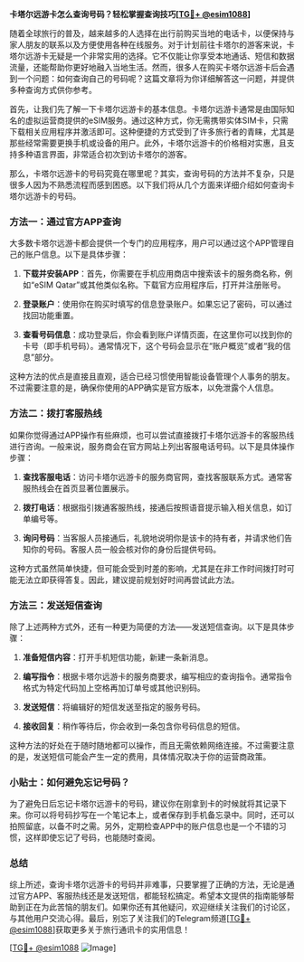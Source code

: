 **卡塔尔远游卡怎么查询号码？轻松掌握查询技巧[[TG💪+ @esim1088](https://t.me/s/esim1088)]**

随着全球旅行的普及，越来越多的人选择在出行前购买当地的电话卡，以便保持与家人朋友的联系以及方便使用各种在线服务。对于计划前往卡塔尔的游客来说，卡塔尔远游卡无疑是一个非常实用的选择。它不仅能让你享受本地通话、短信和数据流量，还能帮助你更好地融入当地生活。然而，很多人在购买卡塔尔远游卡后会遇到一个问题：如何查询自己的号码呢？这篇文章将为你详细解答这一问题，并提供多种查询方式供你参考。

首先，让我们先了解一下卡塔尔远游卡的基本信息。卡塔尔远游卡通常是由国际知名的虚拟运营商提供的eSIM服务。通过这种方式，你无需携带实体SIM卡，只需下载相关应用程序并激活即可。这种便捷的方式受到了许多旅行者的青睐，尤其是那些经常需要更换手机或设备的用户。此外，卡塔尔远游卡的价格相对实惠，且支持多种语言界面，非常适合初次到访卡塔尔的游客。

那么，卡塔尔远游卡的号码究竟在哪里呢？其实，查询号码的方法并不复杂，只是很多人因为不熟悉流程而感到困惑。以下我们将从几个方面来详细介绍如何查询卡塔尔远游卡的号码。

### 方法一：通过官方APP查询

大多数卡塔尔远游卡都会提供一个专门的应用程序，用户可以通过这个APP管理自己的账户信息。以下是具体步骤：

1. **下载并安装APP**：首先，你需要在手机应用商店中搜索该卡的服务商名称，例如“eSIM Qatar”或其他类似名称。下载官方应用程序后，打开并注册账号。
   
2. **登录账户**：使用你在购买时填写的信息登录账户。如果忘记了密码，可以通过找回功能重置。

3. **查看号码信息**：成功登录后，你会看到账户详情页面，在这里你可以找到你的卡号（即手机号码）。通常情况下，这个号码会显示在“账户概览”或者“我的信息”部分。

这种方法的优点是直接且直观，适合已经习惯使用智能设备管理个人事务的朋友。不过需要注意的是，确保你使用的APP确实是官方版本，以免泄露个人信息。

### 方法二：拨打客服热线

如果你觉得通过APP操作有些麻烦，也可以尝试直接拨打卡塔尔远游卡的客服热线进行咨询。一般来说，服务商会在官方网站上列出客服电话号码。以下是具体操作步骤：

1. **查找客服电话**：访问卡塔尔远游卡的服务商官网，查找客服联系方式。通常客服热线会在首页显著位置展示。

2. **拨打电话**：根据指引拨通客服热线，接通后按照语音提示输入相关信息，如订单编号等。

3. **询问号码**：当客服人员接通后，礼貌地说明你是该卡的持有者，并请求他们告知你的号码。客服人员一般会核对你的身份后提供号码。

这种方式虽然简单快捷，但可能会受到时差的影响，尤其是在非工作时间拨打时可能无法立即获得答复。因此，建议提前规划好时间再尝试此方法。

### 方法三：发送短信查询

除了上述两种方式外，还有一种更为简便的方法——发送短信查询。以下是具体步骤：

1. **准备短信内容**：打开手机短信功能，新建一条新消息。

2. **编写指令**：根据卡塔尔远游卡的服务商要求，编写相应的查询指令。通常指令格式为特定代码加上空格再加订单号或其他识别码。

3. **发送短信**：将编辑好的短信发送至指定的服务号码。

4. **接收回复**：稍作等待后，你会收到一条包含你号码信息的短信。

这种方法的好处在于随时随地都可以操作，而且无需依赖网络连接。不过需要注意的是，发送短信可能会产生一定的费用，具体情况取决于你的运营商政策。

### 小贴士：如何避免忘记号码？

为了避免日后忘记卡塔尔远游卡的号码，建议你在刚拿到卡的时候就将其记录下来。你可以将号码抄写在一个笔记本上，或者保存到手机备忘录中。同时，还可以拍照留底，以备不时之需。另外，定期检查APP中的账户信息也是一个不错的习惯，这样即使忘记了号码，也能随时查阅。

### 总结

综上所述，查询卡塔尔远游卡的号码并非难事，只要掌握了正确的方法，无论是通过官方APP、客服热线还是发送短信，都能轻松搞定。希望本文提供的指南能够帮助到正在为此苦恼的朋友们。如果你还有其他疑问，欢迎继续关注我们的讨论区，与其他用户交流心得。最后，别忘了关注我们的Telegram频道[[TG💪+ @esim1088](https://t.me/s/esim1088)]获取更多关于旅行通讯卡的实用信息！

[[TG💪+ @esim1088](https://t.me/s/esim1088) ![Image](https://i.postimg.cc/4NQfJmqS/Snipaste-2025-05-13-00-14-12.png)]